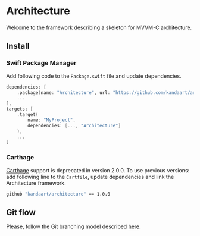 # Architecture

Welcome to the framework describing a skeleton for MVVM-C architecture.

## Install

### Swift Package Manager

Add following code to the `Package.swift` file and update dependencies.
```swift
dependencies: [
    .package(name: "Architecture", url: "https://github.com/kandaart/architecture.git", from: "2.0.0"),
    ...
],
targets: [
    .target(
        name: "MyProject",
        dependencies: [..., "Architecture"]
    ),
    ...
]
```

### Carthage

[Carthage](https://github.com/Carthage/Carthage) support is deprecated in version 2.0.0. To use previous versions: add following line to the `Cartfile`, update dependencies and link the Architecture framework.
```bash
github "kandaart/architecture" == 1.0.0
```

## Git flow

Please, follow the Git branching model described [here](https://nvie.com/posts/a-successful-git-branching-model/).
